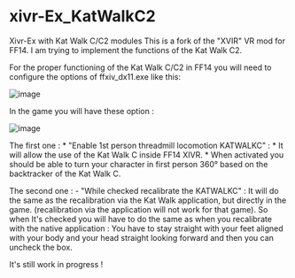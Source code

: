 # xivr-Ex_KatWalkC2
Xivr-Ex with Kat Walk C/C2 modules
This is a fork of the "XVIR" VR mod for FF14.
I am trying to implement the functions of the Kat Walk C2.

For the proper functioning of the Kat Walk C/C2 in FF14 you will need to configure the options of ffxiv_dx11.exe like this:

![image](https://user-images.githubusercontent.com/67097931/231733017-5f7b47e0-f272-4d8a-831a-bf0db0535515.png)

In the game you will have these option : 

![image](https://user-images.githubusercontent.com/67097931/231732785-71ab1917-3775-44ff-a1ea-94f97caba992.png)

The first one : 
      * "Enable 1st person threadmill locomotion KATWALKC" :
          * It will allow the use of the Kat Walk C inside FF14 XIVR.
          * When activated you should be able to turn your character in first person 360° based on the backtracker of the Kat Walk C.

The second one : 
       - "While checked recalibrate the KATWALKC" :
          It will do the same as the recalibration via the Kat Walk application, but directly in the game.
          (recalibration via the application will not work for that game).
          So when It's checked you will have to do the same as when you recalibrate with the native application :
            You have to stay straight with your feet aligned with your body and your head straight looking forward and then you can uncheck the box.

It's still work in progress !
